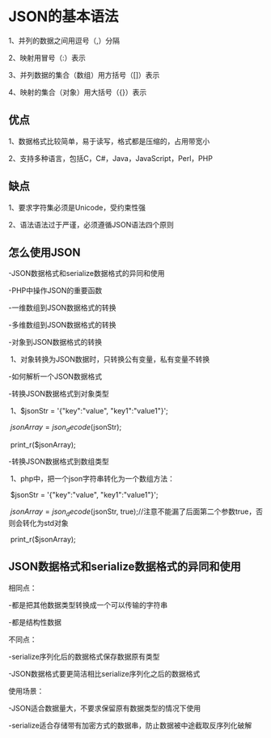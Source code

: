 # JSON的基本语法

1、并列的数据之间用逗号（,）分隔

2、映射用冒号（:）表示

3、并列数据的集合（数组）用方括号（[]）表示

4、映射的集合（对象）用大括号（{}）表示

## 优点

1、数据格式比较简单，易于读写，格式都是压缩的，占用带宽小

2、支持多种语言，包括C，C#，Java，JavaScript，Perl，PHP

## 缺点

1、要求字符集必须是Unicode，受约束性强

2、语法语法过于严谨，必须遵循JSON语法四个原则



## 怎么使用JSON

-JSON数据格式和serialize数据格式的异同和使用

-PHP中操作JSON的重要函数

-一维数组到JSON数据格式的转换

-多维数组到JSON数据格式的转换

-对象到JSON数据格式的转换

​	1、对象转换为JSON数据时，只转换公有变量，私有变量不转换

-如何解析一个JSON数据格式

-转换JSON数据格式到对象类型

​	1、$jsonStr = '{"key":"value", "key1":"value1"}';

​	$jsonArray = json_decode($jsonStr);

​	print_r($jsonArray);

-转换JSON数据格式到数组类型

​	1、php中，把一个json字符串转化为一个数组方法：

​	$jsonStr = '{"key":"value", "key1":"value1"}';

​	$jsonArray = json_decode($jsonStr, true);//注意不能漏了后面第二个参数true，否则会转化为std对象

​	print_r($jsonArray);

## JSON数据格式和serialize数据格式的异同和使用

相同点：

-都是把其他数据类型转换成一个可以传输的字符串

-都是结构性数据

不同点：

-serialize序列化后的数据格式保存数据原有类型

-JSON数据格式要更简洁相比serialize序列化之后的数据格式

使用场景：

-JSON适合数据量大，不要求保留原有数据类型的情况下使用

-serialize适合存储带有加密方式的数据串，防止数据被中途截取反序列化破解